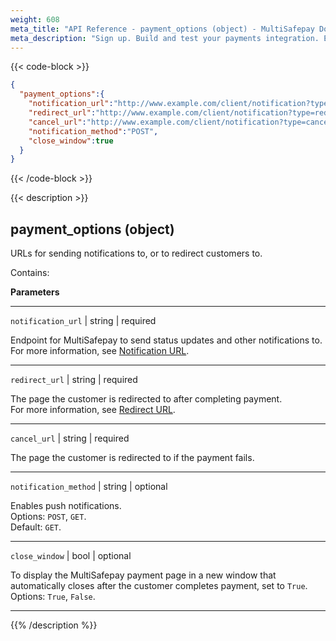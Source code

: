 ```yaml
---
weight: 608
meta_title: "API Reference - payment_options (object) - MultiSafepay Docs"
meta_description: "Sign up. Build and test your payments integration. Explore our products and services. Use our API Reference, SDKs, and wrappers. Get support."
---
```

{{< code-block >}}
```json 
{
  "payment_options":{
    "notification_url":"http://www.example.com/client/notification?type=notification",
    "redirect_url":"http://www.example.com/client/notification?type=redirect",
    "cancel_url":"http://www.example.com/client/notification?type=cancel",
    "notification_method":"POST",
    "close_window":true
  }
}
```


{{< /code-block >}}

{{< description >}}
## payment_options (object)

URLs for sending notifications to, or to redirect customers to.

Contains:  

**Parameters**

----------------
`notification_url` | string | required

Endpoint for MultiSafepay to send status updates and other notifications to.   
For more information, see [Notification URL](/developer/api/notification-url).              

----------------
`redirect_url` | string | required

The page the customer is redirected to after completing payment.   
For more information, see [Redirect URL](/developer/api/redirect-url/).          

----------------
`cancel_url` | string | required

The page the customer is redirected to if the payment fails. 

----------------
`notification_method` | string | optional

Enables push notifications.  
Options: `POST`, `GET`.  
Default: `GET`.   

----------------
`close_window` | bool | optional

To display the MultiSafepay payment page in a new window that automatically closes after the customer completes payment, set to `True`.   
Options: `True`, `False`. 

----------------

{{% /description %}}
